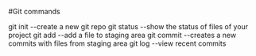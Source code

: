 #Git commands


git init  --create a new git repo
git status --show the status of files of your project
git add --add a file to staging area
git commit --creates a new commits with files from staging area
git log --view recent commits